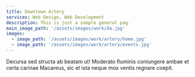 ```yaml
---
title: Downtown Artery
services: Web Design, Web Development
description: This is just a sample general pag.
main_image_path: '/assets/images/work/da.jpg'
images:
  - image_path: '/assets/images/work/artery/home.jpg'
  - image_path: '/assets/images/work/artery/events.jpg'
---
```


Decursa sed structa ab
beatam ut! Moderato fluminis coniungere ambae et certa carinae Macareus, sic et
ista neque mox ventis regnare coepit.
